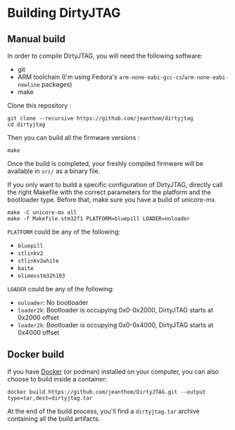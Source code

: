 # Building DirtyJTAG

## Manual build

In order to compile DirtyJTAG, you will need the following software:

 * git
 * ARM toolchain (I'm using Fedora's `arm-none-eabi-gcc-cs`/`arm-none-eabi-newline` packages)
 * make

Clone this repository :

```
git clone --recursive https://github.com/jeanthom/dirtyjtag
cd dirtyjtag
```

Then you can build all the firmware versions :

```
make
```

Once the build is completed, your freshly compiled firmware will be available in `src/` as a binary file.

If you only want to build a specific configuration of DirtyJTAG, directly call the right Makefile with the correct parameters for the platform and the bootloader type. Before that, make sure you have a build of unicore-mx.

```
make -C unicore-mx all
make -f Makefile.stm32f1 PLATFORM=bluepill LOADER=noloader
```

`PLATFORM` could be any of the following:

 * `bluepill`
 * `stlinkv2`
 * `stlinkv2white`
 * `baite`
 * `olimexstm32h103`

`LOADER` could be any of the following:

 * `noloader`: No bootloader
 * `loader2k`: Bootloader is occupying 0x0-0x2000, DirtyJTAG starts at 0x2000 offset
 * `loader2k`: Bootloader is occupying 0x0-0x4000, DirtyJTAG starts at 0x4000 offset

## Docker build

If you have [Docker](https://www.docker.com/) (or podman) installed on your computer, you can also choose to build inside a container:

```
docker build https://github.com/jeanthom/DirtyJTAG.git --output type=tar,dest=dirtyjtag.tar
```

At the end of the build process, you'll find a `dirtyjtag.tar` archive containing all the build artifacts.
